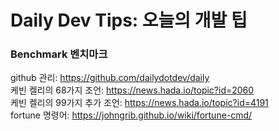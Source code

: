 # Daily Dev Tips: 오늘의 개발 팁

### Benchmark 벤치마크
github 관리: https://github.com/dailydotdev/daily  
케빈 켈리의 68가지 조언: https://news.hada.io/topic?id=2060  
케빈 켈리의 99가지 추가 조언: https://news.hada.io/topic?id=4191  
fortune 명령어: https://johngrib.github.io/wiki/fortune-cmd/  


